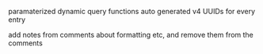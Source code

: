 paramaterized dynamic query functions
auto generated v4 UUIDs for every entry

add notes from comments about formatting etc, and remove them from the comments